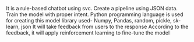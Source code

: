 It is a rule-based chatbot using svc.
Create a pipeline using JSON data.
Train the model with  proper intent.
Python programming language is used for creating this model
library used- Numpy, Pandas, random, pickle, sk-learn, json
It will take feedback from users to the response
According to the feedback, it will apply reinforcement learning to fine-tune the model
